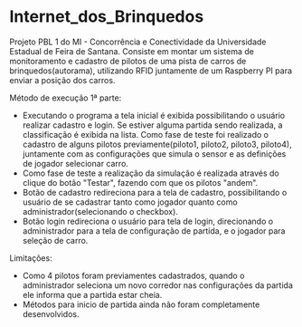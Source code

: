 # Internet_dos_Brinquedos
Projeto PBL 1 do MI - Concorrência e Conectividade da Universidade Estadual de Feira de Santana.
Consiste em montar um sistema de monitoramento e cadastro de pilotos de uma pista de carros de brinquedos(autorama),
utilizando RFID juntamente de um Raspberry PI para enviar a posição dos carros.

Método de execução 1ª parte:
- Executando o programa a tela inicial é exibida possibilitando o usuário realizar cadastro e login. Se estiver alguma
partida sendo realizada, a classificação é exibida na lista. Como fase de teste foi realizado o cadastro de alguns pilotos previamente(piloto1, piloto2, piloto3, piloto4), juntamente com as configurações que simula o sensor e as definições de 
jogador selecionar carro. 
- Como fase de teste a realização da simulação é realizada através do clique do botão "Testar", fazendo com que os pilotos "andem".
- Botão de cadastro redireciona para a tela de cadastro, possibilitando o usuário de se cadastrar tanto como jogador quanto 
como administrador(selecionando o checkbox).
- Botão login redireciona o usuário para tela de login, direcionando o administrador para a tela de configuração de partida, e o jogador para seleção de carro.

Limitações:
- Como 4 pilotos foram previamentes cadastrados, quando o administrador seleciona um novo corredor nas configurações da partida 
ele informa que a partida estar cheia.
- Métodos para inicio de partida ainda não foram completamente desenvolvidos.

